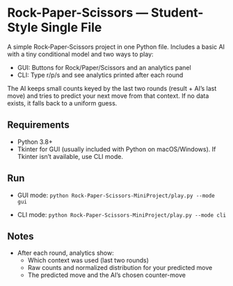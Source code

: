 # Rock-Paper-Scissors — Student-Style Single File

A simple Rock‑Paper‑Scissors project in one Python file. Includes a basic AI with a tiny conditional model and two ways to play:

- GUI: Buttons for Rock/Paper/Scissors and an analytics panel
- CLI: Type r/p/s and see analytics printed after each round

The AI keeps small counts keyed by the last two rounds (result + AI’s last move) and tries to predict your next move from that context. If no data exists, it falls back to a uniform guess.

## Requirements

- Python 3.8+
- Tkinter for GUI (usually included with Python on macOS/Windows). If Tkinter isn’t available, use CLI mode.

## Run

- GUI mode:
  `python Rock-Paper-Scissors-MiniProject/play.py --mode gui`

- CLI mode:
  `python Rock-Paper-Scissors-MiniProject/play.py --mode cli`

## Notes

- After each round, analytics show:
  - Which context was used (last two rounds)
  - Raw counts and normalized distribution for your predicted move
  - The predicted move and the AI’s chosen counter-move

